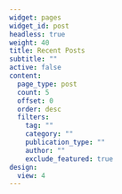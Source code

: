 ```yaml
---
widget: pages
widget_id: post
headless: true
weight: 40
title: Recent Posts
subtitle: ""
active: false
content:
  page_type: post
  count: 5
  offset: 0
  order: desc
  filters:
    tag: ""
    category: ""
    publication_type: ""
    author: ""
    exclude_featured: true
design:
  view: 4
---
```

